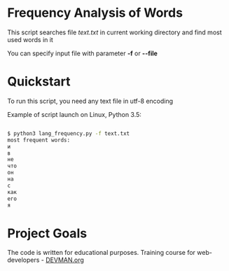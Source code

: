 # Frequency Analysis of Words

This script searches file _text.txt_ in current working directory and find most used words in it

You can specify input file with parameter __-f__ or __--file__

# Quickstart

To run this script, you need any text file in utf-8 encoding

Example of script launch on Linux, Python 3.5:

```bash

$ python3 lang_frequency.py -f text.txt 
most frequent words:
и
в
не
что
он
на
с
как
его
я


```

# Project Goals

The code is written for educational purposes. Training course for web-developers - [DEVMAN.org](https://devman.org)
